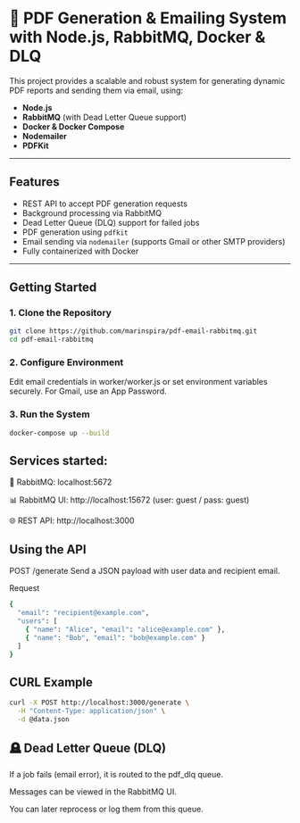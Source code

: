 # 📨 PDF Generation & Emailing System with Node.js, RabbitMQ, Docker & DLQ

This project provides a scalable and robust system for generating dynamic PDF reports and sending them via email, using:

- **Node.js**
- **RabbitMQ** (with Dead Letter Queue support)
- **Docker & Docker Compose**
- **Nodemailer**
- **PDFKit**

---

## Features

- REST API to accept PDF generation requests
- Background processing via RabbitMQ
- Dead Letter Queue (DLQ) support for failed jobs
- PDF generation using `pdfkit`
- Email sending via `nodemailer` (supports Gmail or other SMTP providers)
- Fully containerized with Docker

---

## Getting Started

### 1. Clone the Repository
```bash
git clone https://github.com/marinspira/pdf-email-rabbitmq.git
cd pdf-email-rabbitmq
```

### 2. Configure Environment
Edit email credentials in worker/worker.js or set environment variables securely. For Gmail, use an App Password.

### 3. Run the System
```bash
docker-compose up --build
```

## Services started:

📮 RabbitMQ: localhost:5672

📊 RabbitMQ UI: http://localhost:15672 (user: guest / pass: guest)

🌐 REST API: http://localhost:3000

## Using the API
POST /generate
Send a JSON payload with user data and recipient email.

Request
```bash
{
  "email": "recipient@example.com",
  "users": [
    { "name": "Alice", "email": "alice@example.com" },
    { "name": "Bob", "email": "bob@example.com" }
  ]
}
```

## CURL Example
```bash
curl -X POST http://localhost:3000/generate \
  -H "Content-Type: application/json" \
  -d @data.json
```

## 🪦 Dead Letter Queue (DLQ)
If a job fails (email error), it is routed to the pdf_dlq queue.

Messages can be viewed in the RabbitMQ UI.

You can later reprocess or log them from this queue.

